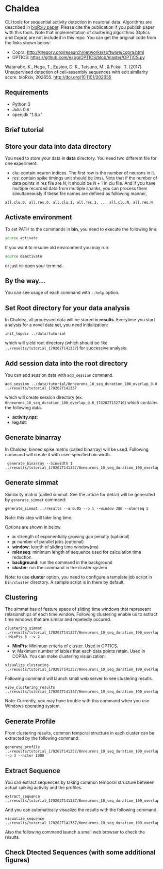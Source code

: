 # Chaldea
CLI tools for sequential activity detection in neuronal data.
Algorithms are described in [bioRxiv paper](https://www.biorxiv.org/content/early/2017/10/30/202655).
Please cite the publication if you publish paper with this tools.
Note that implementation of clustering algorithms (Optics and Copra) are not included in this repo. You can get the original code from the links shown below:

* Copra: http://gregory.org/research/networks/software/copra.html
* OPTICS: https://github.com/espg/OPTICS/blob/master/OPTICS.py

Watanabe, K., Haga, T., Euston, D. R., Tatsuno, M., & Fukai, T. (2017). Unsupervised detection of cell-assembly sequences with edit similarity score. bioRxiv, 202655. http://doi.org/10.1101/202655
## Requirements
* Python 3
* Julia 0.6
* openjdk "1.8.x"

## Brief tutorial
## Store your data into __data__ directory
You need to store your data in __data__ directory. You need two different file for one experiment.
* clu: contain neuron indices. The first row is the number of neurons in it.
* res: contain spike timings unit should be (ms).
Note that if the number of data points in res file are $N$, it should be $N+1$ in clu file.
And if you have multiple recorded data from multiple shanks, you can process them simultaneously if these file names are defined as following manner,

```
all.clu.0, all.res.0, all.clu.1, all.res.1, ... all.clu.N, all.res.N
```

## Activate environment
To set PATH to the commands in __bin__, you need to execute the following line:
```bash
source activate
```
If you want to resume old environment you may run:
```bash
source deactivate
```
or just re-open your terminal.

## By the way...
You can see usage of each command with `--help` option.

## Set Root directory for your data analysis
In Chaldea, all processed data will be stored in __results__. Everytime you start analysis for a novel data set, you need initialization:
```
init_topdir ../data/tutorial
```
which will yield root directory (which should be like `../results/tutorial_170202T141337`) for successive analysis.


## Add session data into the root directory
You can add session data with `add_session` command.
```
add_session ../data/tutorial/0nneurons_10_seq_duration_100_overlap_0.0 ../results/tutorial_170202T141337
```
which will create session directory (ex. `0nneurons_10_seq_duration_100_overlap_0.0_170202T152716`) which contains the following data.

* __activity.npz__:
* __log.txt__:

## Generate binarray
In Chaldea, binned spike matrix (called binarray) will be used. Following command will create it with user-specified bin width.
```
 generate_binarray --binwidth 1 ../results/tutorial_170202T141337/0nneurons_10_seq_duration_100_overlap_0.0_170202T152716
 ```

 ## Generate simmat
 Similarity matrix (called simmat. See the article for detail) will be generated by `generate_simmat` command:

 ```
 generate_simmat ../results --a 0.05 --p 1 --window 200 --mlenseq 5
 ```
 Note: this step will take long time.

 Options are shown in below.
 * __a__: strength of exponentially growing gap penalty (optional)
 * __p__: number of parallel jobs (optional)
 * __window__: length of sliding time window(ms)
 * __mlenseq__: minimum length of sequence used for calculation time reduction.
 * __background__: run the command in the background
 * __cluster__: run the command in the cluster system

 Note: to use __cluster__ option, you need to configure a template job script in `bin/cluster` directory. A sample script is in there by default.

 ## Clustering
 The simmat has of feature space of sliding time windows that represeant relasionships of each time window. Following clustering enable us to extract time windows that are similar and repetedly occured.
 ```
 clustering_simmat ../results/tutorial_170202T141337/0nneurons_10_seq_duration_100_overlap_0.0_170202T152716/bin_size1_170202T155547/simmat_window_100a_0.5min_len_3_20170202T195657 --MinPts 5 --v 2
 ```
 * __MinPts__: Minimum criteria of cluster. Used in OPTICS.
 * __v__: Maximum number of lables that each data points retain. Used in COPRA.
 You can make clustering visualization:
 ```
 visualize_clustering ../results/tutorial_170202T141337/0nneurons_10_seq_duration_100_overlap_0.0_170202T152716/bin_size1_170202T155547/simmat_window_100a_0.5min_len_3_20170202T195657/clusters_MinPts10_v10_170203T100154
 ```
 Following command will launch small web server to see clustering resutls.
 ```
 view_clustering_results ../results/tutorial_170202T141337/0nneurons_10_seq_duration_100_overlap_0.0_170202T152716/bin_size1_170202T155547/simmat_window_100a_0.5min_len_3_20170202T195657
 ```
 Note: Currently, you may have trouble with this command when you use Windows operating system.

 ## Generate Profile
 From clustering results, common temporal structure in each cluster can be extracted by the following command:
 ```
 generate_profile ../results/tutorial_170202T141337/0nneurons_10_seq_duration_100_overlap_0.0_170202T152716/bin_size1_170202T155547/simmat_window_100a_0.5min_len_3_20170202T195657/clusters_MinPts8_v3_170203T095951 --p 3 --niter 1000
 ```

 ## Extract Sequence
 You can extract sequences by taking common temporal structure between actual spiking activity and the profiles.
 ```
 extract_sequence ../results/tutorial_170202T141337/0nneurons_10_seq_duration_100_overlap_0.0_170202T152716/bin_size1_170202T155547/simmat_window_100a_0.5min_len_3_20170202T195657/clusters_MinPts8_v3_170203T095951/profiles_numiter_1000_20170203T102604
 ```
 And you can automatically visualize the results with the following command.
 ```
 visualize_sequence ../results/tutorial_170202T141337/0nneurons_10_seq_duration_100_overlap_0.0_170202T152716/bin_size1_170202T155547/simmat_window_100a_0.5min_len_3_20170202T195657/clusters_MinPts8_v3_170203T095951/profiles_numiter_1000_20170203T102604/sequences_hosei0.0_20170203T104208/
 ```
 Also the following command launch a small web browser to check the results.

 ## Check Dtected Sequences (with some additional figures)

